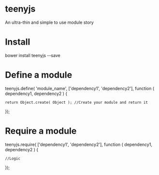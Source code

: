 # teenyjs
An ultra-thin and simple to use module story

# Install
bower install teenyjs --save

# Define a module
teenyjs.define( 'module_name',  ['dependency1', 'dependency2'], function ( dependency1, dependency2 ) {
	
	return Object.create( Object ); //Create your module and return it

});

# Require a module
teenyjs.require( ['dependency1', 'dependency2'], function ( dependency1, dependency2 ) {
	
	//Logic

});
